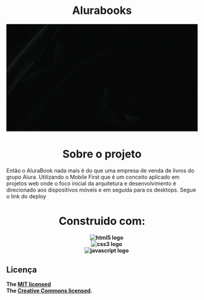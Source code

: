 <h1 align="center">Alurabooks</h1>

![logo alura books](https://github.com/Estev0o/Alurabooks/blob/main/Assets/alurabooks%20md.gif)

<h1 align="center"> Sobre o projeto</h1>
<p>
  Então o AluraBook nada mais é do que uma empresa de venda de livros do grupo Alura.
  Utilizando o Mobile First que é um conceito aplicado em projetos web onde o foco inicial da arquitetura e desenvolvimento é direcionado aos dispositivos móveis e em seguida para os desktops.
  Segue o link do deploy <a href="https://alurabooks-estev0o.vercel.app"> <strong clique aqui </strong></a>
</p>

<h1 align="center"> Construido com: </h1>
<ul align="center" type="none">
  <li>
    <img src="https://img.shields.io/badge/HTML5-E34F26?logo=html5&logoColor=white&style=for-the-badge" height="45" alt="html5 logo"  />
  </li>
  <li>
    <img src="https://img.shields.io/badge/CSS3-1572B6?logo=css3&logoColor=white&style=for-the-badge" height="45" alt="css3 logo"  />
  </li>
  <li>
    <img src="https://img.shields.io/badge/JavaScript-F7DF1E?logo=javascript&logoColor=black&style=for-the-badge" height="45" alt="javascript logo"  />
  </li>
</ul>

###

###
## Licença
The [MIT licensed](./LICENSE.md) <br>
The [Creative Commons licensed](./LICENSE-cc.md).

